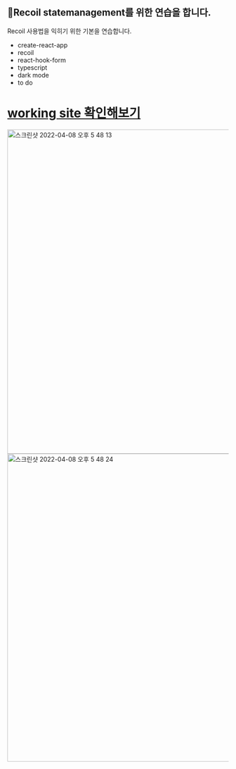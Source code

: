 ## 🚀Recoil statemanagement를 위한 연습을 합니다.
Recoil 사용법을 익히기 위한 기본을 연습합니다.

- create-react-app
- recoil
- react-hook-form
- typescript
- dark mode
- to do


<a href="https://624ff6390c2a5c0009b987ef--lustrous-cheesecake-2c88b8.netlify.app/">working site 확인해보기</a>
=======
<img width="736" alt="스크린샷 2022-04-08 오후 5 48 13" src="https://user-images.githubusercontent.com/102515157/162400737-407a25c8-e4fd-4d89-91b0-895ce08e9359.png">
<img width="699" alt="스크린샷 2022-04-08 오후 5 48 24" src="https://user-images.githubusercontent.com/102515157/162400746-ff14178d-28ff-49e3-ab51-76505058620b.png">
